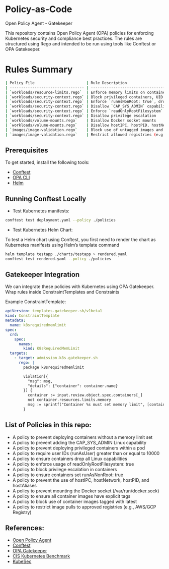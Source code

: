 # Policy-as-Code
Open Policy Agent - Gatekeeper

This repository contains Open Policy Agent (OPA) policies for enforcing Kubernetes security and compliance best practices. The rules are structured using Rego and intended to be run using tools like Conftest or OPA Gatekeeper.


# Rules Summary

```sh
| Policy File                       | Rule Description                                        | Enforcement         |
| --------------------------------- | ------------------------------------------------------- | ------------------- |
| `workloads/resource-limits.rego`  | Enforce memory limits on containers                     | Violation           |
| `workloads/security-context.rego` | Block privileged containers, UID < 10000                | Violation           |
| `workloads/security-context.rego` | Enforce `runAsNonRoot: true`, drop all capabilities     | Warning             |
| `workloads/security-context.rego` | Disallow `CAP_SYS_ADMIN` capability                     | Violation           |
| `workloads/security-context.rego` | Enforce `readOnlyRootFilesystem`                        | Warning             |
| `workloads/security-context.rego` | Disallow privilege escalation                           | Warning             |
| `workloads/volume-mounts.rego`    | Disallow Docker socket mounts                           | Violation           |
| `workloads/volume-mounts.rego`    | Disallow hostIPC, hostPID, hostNetwork, and hostAliases | Violation           |
| `images/image-validation.rego`    | Block use of untagged images and `:latest`              | Violation / Warning |
| `images/image-validation.rego`    | Restrict allowed registries (e.g., AWS/GCP ECR only)    | Violation           |
```

## Prerequisites

To get started, install the following tools:
  - [Conftest](https://github.com/open-policy-agent/conftest)
  - [OPA CLI](https://www.openpolicyagent.org/docs/latest/#running-opa)
  - [Helm](https://helm.sh/)

## Running Conftest Locally

- Test Kubernetes manifests:

```sh
conftest test deployment.yaml --policy ./policies
```

- Test Kubernetes Helm Chart:

To test a Helm chart using Conftest, you first need to render the chart as Kubernetes manifests using Helm’s template command

```sh
helm template testapp ./charts/testapp > rendered.yaml
conftest test rendered.yaml --policy ./policies
```

## Gatekeeper Integration

We can integrate these policies with Kubernetes using OPA Gatekeeper. Wrap rules inside ConstraintTemplates and Constraints

Example ConstraintTemplate:

```yaml
apiVersion: templates.gatekeeper.sh/v1beta1
kind: ConstraintTemplate
metadata:
  name: k8srequiredmemlimit
spec:
  crd:
    spec:
      names:
        kind: K8sRequiredMemLimit
  targets:
    - target: admission.k8s.gatekeeper.sh
      rego: |
        package k8srequiredmemlimit

        violation[{
          "msg": msg,
          "details": {"container": container.name}
        }] {
          container := input.review.object.spec.containers[_]
          not container.resources.limits.memory
          msg := sprintf("Container %s must set memory limit", [container.name])
        }
```

## List of Policies in this repo:

- A policy to prevent deploying containers without a memory limit set
- A policy to prevent adding the CAP_SYS_ADMIN Linux capability
- A policy to prevent deploying privileged containers within a pod
- A policy to require user IDs (runAsUser) greater than or equal to 10000
- A policy to ensure containers drop all Linux capabilities
- A policy to enforce usage of readOnlyRootFilesystem: true
- A policy to block privilege escalation in containers
- A policy to ensure containers set runAsNonRoot: true
- A policy to prevent the use of hostIPC, hostNetwork, hostPID, and hostAliases
- A policy to prevent mounting the Docker socket (/var/run/docker.sock)
- A policy to ensure all container images have explicit tags
- A policy to block use of container images tagged with latest
- A policy to restrict image pulls to approved registries (e.g., AWS/GCP Registry)


## References:
- [Open Policy Agent](https://www.openpolicyagent.org/)
- [Conftest](https://www.conftest.dev/)
- [OPA Gatekeeper](https://open-policy-agent.github.io/gatekeeper/website/)
- [CIS Kubernetes Benchmark](https://www.cisecurity.org/benchmark/kubernetes)
- [KubeSec](https://kubesec.io/)

